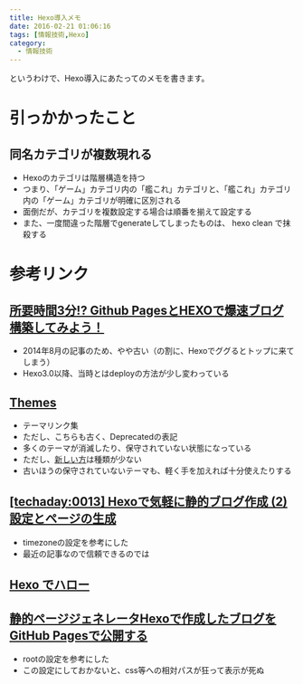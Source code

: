 ```yaml
---
title: Hexo導入メモ
date: 2016-02-21 01:06:16
tags: [情報技術,Hexo]
category:
  - 情報技術
---
```

というわけで、Hexo導入にあたってのメモを書きます。

# 引っかかったこと

## 同名カテゴリが複数現れる

* Hexoのカテゴリは階層構造を持つ
* つまり、「ゲーム」カテゴリ内の「艦これ」カテゴリと、「艦これ」カテゴリ内の「ゲーム」カテゴリが明確に区別される
* 面倒だが、カテゴリを複数設定する場合は順番を揃えて設定する
* また、一度間違った階層でgenerateしてしまったものは、 hexo clean で抹殺する

# 参考リンク

## [所要時間3分!? Github PagesとHEXOで爆速ブログ構築してみよう！](http://liginc.co.jp/web/programming/server/104594)
* 2014年8月の記事のため、やや古い（の割に、Hexoでググるとトップに来てしまう）
* Hexo3.0以降、当時とはdeployの方法が少し変わっている

## [Themes](https://github.com/hexojs/hexo/wiki/Themes)
* テーマリンク集
* ただし、こちらも古く、Deprecatedの表記
* 多くのテーマが消滅したり、保守されていない状態になっている
* ただし、[新しい方](https://hexo.io/themes/)は種類が少ない
* 古いほうの保守されていないテーマも、軽く手を加えれば十分使えたりする

## [\[techaday:0013\] Hexoで気軽に静的ブログ作成 (2)設定とページの生成](http://blog.tokor.org/2015/12/11/Hexo%E3%81%A7%E6%B0%97%E8%BB%BD%E3%81%AB%E9%9D%99%E7%9A%84%E3%83%96%E3%83%AD%E3%82%B0%E4%BD%9C%E6%88%90-2-%E8%A8%AD%E5%AE%9A%E3%81%A8%E3%83%9A%E3%83%BC%E3%82%B8%E3%81%AE%E7%94%9F%E6%88%90/)
* timezoneの設定を参考にした
* 最近の記事なので信頼できるのでは

## [Hexo でハロー](http://www.ty07.net/2015/04/28/hello-world/)

## [静的ページジェネレータHexoで作成したブログをGitHub Pagesで公開する](http://raimon49.github.io/2015/04/25/create-blog-with-hexo.html)
* rootの設定を参考にした
* この設定にしておかないと、css等への相対パスが狂って表示が死ぬ
